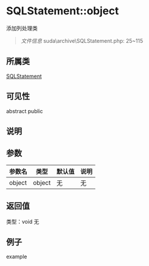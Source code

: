 # SQLStatement::object
添加列处理类
> *文件信息* suda\archive\SQLStatement.php: 25~115
## 所属类 

[SQLStatement](../SQLStatement.md)

## 可见性

abstract  public  
## 说明



## 参数

 
| 参数名 | 类型 | 默认值 | 说明 |
|--------|-----|-------|-------|
 | object |  object | 无 | 无 |
## 返回值
 
类型：void
无
## 例子

example